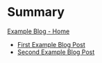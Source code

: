 # Summary

[Example Blog - Home](./homepage.md)
- [First Example Blog Post](./blogs/My_first_blog.md)
- [Second Example Blog Post](./blogs/My_second_blog.md)